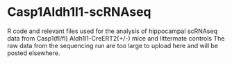 # Casp1Aldh1l1-scRNAseq
R code and relevant files used for the analysis of hippocampal scRNAseq data from Casp1(fl/fl) Aldh1l1-CreERT2(+/-) mice and littermate controls
The raw data from the sequencing run are too large to upload here and will be posted elsewhere.
